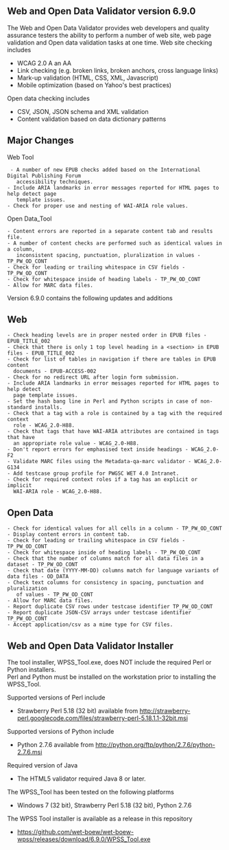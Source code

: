 ## Web and Open Data Validator version 6.9.0

The Web and Open Data Validator provides web developers and quality assurance testers the ability to perform a number of web site, web page validation and Open data validation tasks at one time. Web site checking includes
- WCAG 2.0 A an AA
- Link checking (e.g. broken links, broken anchors, cross language links)
- Mark-up validation (HTML, CSS, XML, Javascript)
- Mobile optimization (based on Yahoo's best practices)

Open data checking includes
- CSV, JSON, JSON schema and XML validation
- Content validation based on data dictionary patterns

## Major Changes

Web Tool

```
 - A number of new EPUB checks added based on the International Digital Publishing Forum 
   accessibility techniques.
- Include ARIA landmarks in error messages reported for HTML pages to help detect page 
   template issues.
- Check for proper use and nesting of WAI-ARIA role values.
```

Open Data_Tool

```
- Content errors are reported in a separate content tab and results file.
- A number of content checks are performed such as identical values in a column, 
   inconsistent spacing, punctuation, pluralization in values - TP_PW_OD_CONT
- Check for leading or trailing whitespace in CSV fields - TP_PW_OD_CONT
- Check for whitespace inside of heading labels - TP_PW_OD_CONT
- Allow for MARC data files.
```

Version 6.9.0 contains the following updates and additions

## Web

```
- Check heading levels are in proper nested order in EPUB files - EPUB_TITLE_002
- Check that there is only 1 top level heading in a <section> in EPUB files - EPUB_TITLE_002
- Check for list of tables in navigation if there are tables in EPUB content 
  documents - EPUB-ACCESS-002
- Check for no redirect URL after login form submission.
- Include ARIA landmarks in error messages reported for HTML pages to help detect 
  page template issues.
- Set the hash bang line in Perl and Python scripts in case of non-standard installs.
- Check that a tag with a role is contained by a tag with the required context 
  role - WCAG_2.0-H88.
- Check that tags that have WAI-ARIA attributes are contained in tags that have 
  an appropriate role value - WCAG_2.0-H88.
- Don't report errors for emphasised text inside headings - WCAG_2.0-F2
- Validate MARC files using the Metadata-qa-marc validator - WCAG_2.0-G134
- Add testcase group profile for PWGSC WET 4.0 Intranet.
- Check for required context roles if a tag has an explicit or implicit 
  WAI-ARIA role - WCAG_2.0-H88.
```

## Open Data

```
- Check for identical values for all cells in a column - TP_PW_OD_CONT
- Display content errors in content tab.
- Check for leading or trailing whitespace in CSV fields - TP_PW_OD_CONT
- Check for whitespace inside of heading labels - TP_PW_OD_CONT
- Check that the number of columns match for all data files in a dataset - TP_PW_OD_CONT
- Check that date (YYYY-MM-DD) columns match for language variants of data files - OD_DATA
- Check text columns for consistency in spacing, punctuation and pluralization 
   of values - TP_PW_OD_CONT
- Allow for MARC data files.
- Report duplicate CSV rows under testcase identifier TP_PW_OD_CONT
- Report duplicate JSON-CSV arrays under testcase identifier TP_PW_OD_CONT
- Accept application/csv as a mime type for CSV files.
```

## Web and Open Data Validator Installer

The tool installer, WPSS_Tool.exe, does NOT include the required Perl or Python installers.  
Perl and Python must be installed on the workstation prior to installing the WPSS_Tool.

Supported versions of Perl include
- Strawberry Perl 5.18 (32 bit) available from http://strawberry-perl.googlecode.com/files/strawberry-perl-5.18.1.1-32bit.msi

Supported versions of Python include
- Python 2.7.6 available from http://python.org/ftp/python/2.7.6/python-2.7.6.msi

Required version of Java
- The HTML5 validator required Java 8 or later.

The WPSS_Tool has been tested on the following platforms
- Windows 7 (32 bit), Strawberry Perl 5.18 (32 bit), Python 2.7.6

The WPSS Tool installer is available as a release in this repository
- https://github.com/wet-boew/wet-boew-wpss/releases/download/6.9.0/WPSS_Tool.exe
